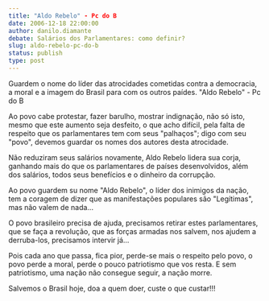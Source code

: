 ```yaml
---
title: "Aldo Rebelo" - Pc do B
date: 2006-12-18 22:00:00
author: danilo.diamante
debate: Salários dos Parlamentares: como definir?
slug: aldo-rebelo-pc-do-b
status: publish 
type: post
---
```


Guardem o nome do líder das atrocidades cometidas contra a democracia, a moral e a imagem do Brasil para com os outros paídes. "Aldo Rebelo" - Pc do B  

Ao povo cabe protestar, fazer barulho, mostrar indignação, não só isto, mesmo que este aumento seja desfeito, o que acho difícil, pela falta de respeito que os parlamentares tem com seus "palhaços"; digo com seu "povo", devemos guardar os nomes dos autores desta atrocidade.  

Não reduziram seus salários novamente, Aldo Rebelo lidera sua corja, ganhando mais do que os parlamentares de países desenvolvidos, além dos salários, todos seus benefícios e o dinheiro da corrupção.  

Ao povo guardem su nome "Aldo Rebelo", o líder dos inimigos da nação, tem a coragem de dizer que as manifestações populares são "Legítimas", mas não valem de nada...  

O povo brasileiro precisa de ajuda, precisamos retirar estes parlamentares, que se faça a revolução, que as forças armadas nos salvem, nos ajudem a derruba-los, precisamos intervir já...  

Pois cada ano que passa, fica pior, perde-se mais o respeito pelo povo, o povo perde a moral, perde o pouco patriotismo que vos resta. E sem patriotismo, uma nação não consegue seguir, a nação morre.  

Salvemos o Brasil hoje, doa a quem doer, custe o que custar!!!
